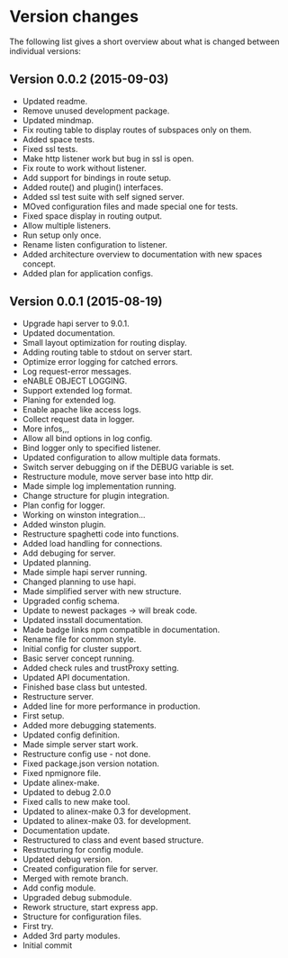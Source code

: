 Version changes
=================================================

The following list gives a short overview about what is changed between
individual versions:

Version 0.0.2 (2015-09-03)
-------------------------------------------------
- Updated readme.
- Remove unused development package.
- Updated mindmap.
- Fix routing table to display routes of subspaces only on them.
- Added space tests.
- Fixed ssl tests.
- Make http listener work but bug in ssl is open.
- Fix route to work without listener.
- Add support for bindings in route setup.
- Added route() and plugin() interfaces.
- Added ssl test suite with self signed server.
- MOved configuration files and made special one for tests.
- Fixed space display in routing output.
- Allow multiple listeners.
- Run setup only once.
- Rename listen configuration to listener.
- Added architecture overview to documentation with new spaces concept.
- Added plan for application configs.

Version 0.0.1 (2015-08-19)
-------------------------------------------------
- Upgrade hapi server to 9.0.1.
- Updated documentation.
- Small layout optimization for routing display.
- Adding routing table to stdout on server start.
- Optimize error logging for catched errors.
- Log request-error messages.
- eNABLE OBJECT LOGGING.
- Support extended log format.
- Planing for extended log.
- Enable apache like access logs.
- Collect request data in logger.
- More infos,,,
- Allow all bind options in log config.
- Bind logger only to specified listener.
- Updated configuration to allow multiple data formats.
- Switch server debugging on if the DEBUG variable is set.
- Restructure module, move server base into http dir.
- Made simple log implementation running.
- Change structure for plugin integration.
- Plan config for logger.
- Working on winston integration...
- Added winston plugin.
- Restructure spaghetti code into functions.
- Added load handling for connections.
- Add debuging for server.
- Updated planning.
- Made simple hapi server running.
- Changed planning to use hapi.
- Made simplified server with new structure.
- Upgraded config schema.
- Update to newest packages -> will break code.
- Updated insstall documentation.
- Made badge links npm compatible in documentation.
- Rename file for common style.
- Initial config for cluster support.
- Basic server concept running.
- Added check rules and trustProxy setting.
- Updated API documentation.
- Finished base class but untested.
- Restructure server.
- Added line for more performance in production.
- First setup.
- Added more debugging statements.
- Updated config definition.
- Made simple server start work.
- Restructure config use - not done.
- Fixed package.json version notation.
- Fixed npmignore file.
- Update alinex-make.
- Updated to debug 2.0.0
- Fixed calls to new make tool.
- Updated to alinex-make 0.3 for development.
- Updated to alinex-make 03. for development.
- Documentation update.
- Restructured to class and event based structure.
- Restructuring for config module.
- Updated debug version.
- Created configuration file for server.
- Merged with remote branch.
- Add config module.
- Upgraded debug submodule.
- Rework structure, start express app.
- Structure for configuration files.
- First try.
- Added 3rd party modules.
- Initial commit

